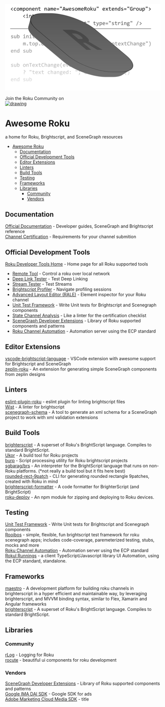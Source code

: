 ![logo](./awesomeroku.png)

Join the Roku Community on  
<a href="https://join.slack.com/t/rokudevelopers/shared_invite/enQtMzgyODg0ODY0NDM5LTM0N2UzYWExOGVlMTRlNGI2OTQ0ODA0Y2ZmMzFhZmMwMWEzNWI2MGM1YzFkZDVkZDNiNjYzYTgwODczNGQ2NDY"><img src="https://assets.brandfolder.com/pl546j-7le8zk-btwjnu/view@2x.png?v=1547165150" alt="drawing" width="250"/></a>

# Awesome Roku

a home for Roku, Brightscript, and SceneGraph resources

- [Awesome Roku](#awesome-roku)
  - [Documentation](#documentation)
  - [Official Development Tools](#official-development-tools)
  - [Editor Extensions](#editor-extensions)
  - [Linters](#linters)
  - [Build Tools](#build-tools)
  - [Testing](#testing)
  - [Frameworks](#frameworks)
  - [Libraries](#libraries)
    - [Community](#community)
    - [Vendors](#vendors)

## Documentation

[Official Documentation](https://developer.roku.com/docs/developer-program/getting-started/roku-dev-prog.md) - Developer guides, SceneGraph and Brightscript reference  
[Channel Certification](https://developer.roku.com/docs/developer-program/certification/certification.md) - Requirements for your channel submition

## Official Development Tools

[Roku Developer Tools Home](https://devtools.web.roku.com/) - Home page for all Roku supported tools

- [Remote Tool](http://devtools.web.roku.com/RokuRemote/) - Control a roku over local network
- [Deep Link Tester](https://devtools.web.roku.com/#deep-linking-tool) - Test Deep Linking
- [Stream Tester](https://devtools.web.roku.com/#stream-tester-tool) - Test Streams
- [Brightscript Profiler](https://devtools.web.roku.com/#brs-profiler-tool) - Navigate profiling sessions
- [Advanced Layout Editor (RALE)](https://devtools.web.roku.com/#rale-tool) - Element inspector for your Roku channel
- [Unit Test Framework](https://devtools.web.roku.com/#unit-test-framework-tool) - Write Unit tests for Brightscript and Scenegraph components
- [State Channel Analysis](https://devtools.web.roku.com/#static-channel-analysis-tool) - Like a linter for the certification checklist
- [SceneGraph Developer Extensions](https://devtools.web.roku.com/#scene-graph-developer-extensions) - Library of Roku supported components and patterns
- [Roku Channel Automation](https://devtools.web.roku.com/#roku-channel-automation) - Automation server using the ECP standard

## Editor Extensions

[vscode-brightscript-language](https://github.com/rokucommunity/vscode-brightscript-language) - VSCode extension with awesome support for Brightscript and SceneGraph  
[zeplin-roku](https://github.com/slheavner/zeplin-roku) - An extension for generating simple SceneGraph components from zeplin designs

## Linters

[eslint-plugin-roku](https://github.com/RokuRoad/eslint-plugin-roku) - eslint plugin for linting brightscript files  
[Wist](https://willowtreeapps.github.io/wist/) - A linter for brightscript  
[scenegraph-schema](https://github.com/slheavner/scenegraph-schema) - A tool to generate an xml schema for a SceneGraph project to work with xml validation extensions

## Build Tools

[brighterscript](https://github.com/rokucommunity/brighterscript) - A superset of Roku's BrightScript language. Compiles to standard BrightScript.  
[Ukor](https://github.com/willowtreeapps/ukor) - A build tool for Roku projects  
[burp](https://github.com/georgejecook/burp) - Script processing utility for Roku brightscript projects  
[sgbarag/brs](https://github.com/sjbarag/brs) - An interpreter for the BrightScript language that runs on non-Roku platforms. (\*not really a build tool but it fits here best)  
[rounded-rect-9patch](https://github.com/slheavner/rounded-rect-9patch) - CLI for generating rounded rectangle 9patches, created with Roku in mind  
[brighterscript-formatter](https://github.com/RokuCommunity/brighterscript-formatter) - A code formatter for BrighterScript (and BrightScript)  
[roku-deploy](https://github.com/rokucommunity/roku-deploy) - An npm module for zipping and deploying to Roku devices.

## Testing

[Unit Test Framework](https://devtools.web.roku.com/#unit-test-framework-tool) - Write Unit tests for Brightscript and Scenegraph components  
[Rooibos](https://github.com/georgejecook/rooibos) - simple, flexible, fun brightscript test framework for roku scenegraph apps; includes code-coverage, paremeterized testing, stubs, mocks and more  
[Roku Channel Automation](https://devtools.web.roku.com/#roku-channel-automation) - Automation server using the ECP standard  
[Rokul Runnings](https://github.com/willowtreeapps/rokul-runnings) - a client TypeScript/Javascript library UI Automation, using the ECP standard, standalone.

## Frameworks

[maestro](https://github.com/georgejecook/maestro) - A development platform for building roku channels in brighterscript in a hyper efficient and maintainable way, by leveraging brighterscript, and MVVM binding syntax, similar to Flex, Xamarin and Angular frameworks  
[brighterscript](https://github.com/rokucommunity/brighterscript) - A superset of Roku's BrightScript language. Compiles to standard BrightScript.

## Libraries

### Community

[rLog](https://github.com/georgejecook/rLog) - Logging for Roku  
[rocute](https://github.com/willowtreeapps/rocute) - beautiful ui components for roku development

### Vendors

[SceneGraph Developer Extensions](https://devtools.web.roku.com/#scene-graph-developer-extensions) - Library of Roku supported components and patterns  
[Google IMA DAI SDK](https://developers.google.com/interactive-media-ads/docs/sdks/roku/download) - Google SDK for ads  
[Adobe Marketing Cloud Media SDK](https://github.com/Adobe-Marketing-Cloud/media-sdks/tree/master/sdks/roku) - title
